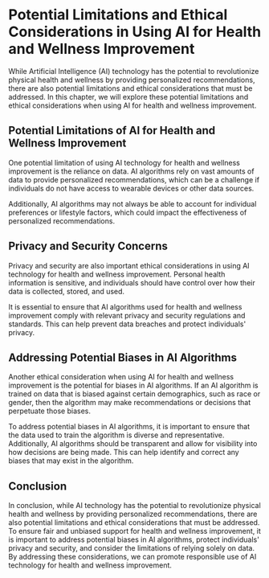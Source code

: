 # Potential Limitations and Ethical Considerations in Using AI for Health and Wellness Improvement

While Artificial Intelligence (AI) technology has the potential to revolutionize physical health and wellness by providing personalized recommendations, there are also potential limitations and ethical considerations that must be addressed. In this chapter, we will explore these potential limitations and ethical considerations when using AI for health and wellness improvement.

Potential Limitations of AI for Health and Wellness Improvement
---------------------------------------------------------------

One potential limitation of using AI technology for health and wellness improvement is the reliance on data. AI algorithms rely on vast amounts of data to provide personalized recommendations, which can be a challenge if individuals do not have access to wearable devices or other data sources.

Additionally, AI algorithms may not always be able to account for individual preferences or lifestyle factors, which could impact the effectiveness of personalized recommendations.

Privacy and Security Concerns
-----------------------------

Privacy and security are also important ethical considerations in using AI technology for health and wellness improvement. Personal health information is sensitive, and individuals should have control over how their data is collected, stored, and used.

It is essential to ensure that AI algorithms used for health and wellness improvement comply with relevant privacy and security regulations and standards. This can help prevent data breaches and protect individuals' privacy.

Addressing Potential Biases in AI Algorithms
--------------------------------------------

Another ethical consideration when using AI for health and wellness improvement is the potential for biases in AI algorithms. If an AI algorithm is trained on data that is biased against certain demographics, such as race or gender, then the algorithm may make recommendations or decisions that perpetuate those biases.

To address potential biases in AI algorithms, it is important to ensure that the data used to train the algorithm is diverse and representative. Additionally, AI algorithms should be transparent and allow for visibility into how decisions are being made. This can help identify and correct any biases that may exist in the algorithm.

Conclusion
----------

In conclusion, while AI technology has the potential to revolutionize physical health and wellness by providing personalized recommendations, there are also potential limitations and ethical considerations that must be addressed. To ensure fair and unbiased support for health and wellness improvement, it is important to address potential biases in AI algorithms, protect individuals' privacy and security, and consider the limitations of relying solely on data. By addressing these considerations, we can promote responsible use of AI technology for health and wellness improvement.
